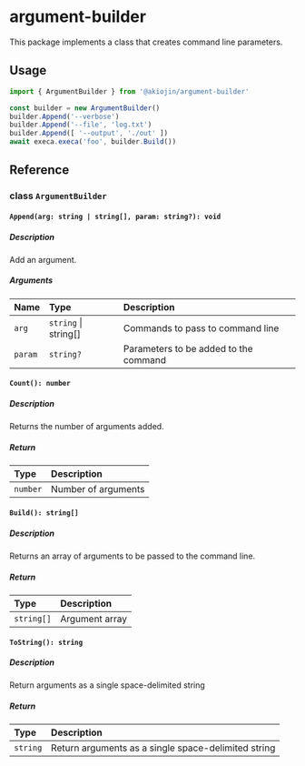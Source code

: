 # argument-builder
This package implements a class that creates command line parameters.

## Usage
```js
import { ArgumentBuilder } from '@akiojin/argument-builder'
```
```js
const builder = new ArgumentBuilder()
builder.Append('--verbose')
builder.Append('--file', 'log.txt')
builder.Append([ '--output', './out' ])
await execa.execa('foo', builder.Build())
```

## Reference
### class `ArgumentBuilder`
#### `Append(arg: string | string[], param: string?): void`
##### Description
Add an argument.

##### Arguments
|Name|Type|Description|
|:--|:--|:--|
|`arg`|`string` \| string[]|Commands to pass to command line|
|`param`|`string?`|Parameters to be added to the command|


#### `Count(): number`
##### Description
Returns the number of arguments added.

##### Return
|Type|Description|
|:--|:--|
|`number`|Number of arguments|


#### `Build(): string[]`
##### Description
Returns an array of arguments to be passed to the command line.

##### Return
|Type|Description|
|:--|:--|
|`string[]`|Argument array|


#### `ToString(): string`
##### Description
Return arguments as a single space-delimited string

##### Return
|Type|Description|
|:--|:--|
|`string`|Return arguments as a single space-delimited string|
